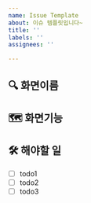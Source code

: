 ```yaml
---
name: Issue Template
about: 이슈 템플릿입니다~
title: ''
labels: ''
assignees: ''

---
```


## 🔍 화면이름

## 🗺 화면기능

## 🛠 해야할 일
- [ ] todo1
- [ ] todo2
- [ ] todo3

